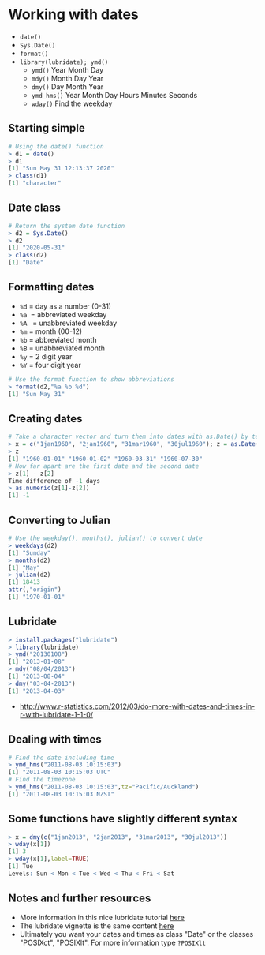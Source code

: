 # Working with dates
  - ``` date() ```
  - ``` Sys.Date() ```
  - ``` format() ```
  - ``` library(lubridate); ymd() ```
    - ``` ymd() ``` Year Month Day
    - ``` mdy() ``` Month Day Year
    - ``` dmy() ``` Day Month Year
    - ``` ymd_hms() ``` Year Month Day Hours Minutes Seconds
    - ``` wday() ``` Find the weekday

## Starting simple
```R
# Using the date() function
> d1 = date()
> d1
[1] "Sun May 31 12:13:37 2020"
> class(d1)
[1] "character"
```

## Date class
```R
# Return the system date function
> d2 = Sys.Date()
> d2
[1] "2020-05-31"
> class(d2)
[1] "Date"
```

## Formatting dates
- ``` %d ``` = day as a number (0-31)
- ```%a ```= abbreviated weekday
- ```%A ``` = unabbreviated weekday
- ``` %m ``` = month (00-12)
- ``` %b ``` = abbreviated month
- ``` %B ``` = unabbreviated month
- ``` %y ``` = 2 digit year
- ``` %Y ``` = four digit year
```R
# Use the format function to show abbreviations
> format(d2,"%a %b %d")
[1] "Sun May 31"
```

## Creating dates
```R
# Take a character vector and turn them into dates with as.Date() by telling the function that you should be looking for a day, a month, and a year
> x = c("1jan1960", "2jan1960", "31mar1960", "30jul1960"); z = as.Date(x, "%d%b%Y")
> z
[1] "1960-01-01" "1960-01-02" "1960-03-31" "1960-07-30"
# How far apart are the first date and the second date
> z[1] - z[2]
Time difference of -1 days
> as.numeric(z[1]-z[2])
[1] -1
```

## Converting to Julian
```R
# Use the weekday(), months(), julian() to convert date 
> weekdays(d2)
[1] "Sunday"
> months(d2)
[1] "May"
> julian(d2)
[1] 18413
attr(,"origin")
[1] "1970-01-01"
```

## Lubridate
```R
> install.packages("lubridate")
> library(lubridate)
> ymd("20130108")
[1] "2013-01-08"
> mdy("08/04/2013")
[1] "2013-08-04"
> dmy("03-04-2013")
[1] "2013-04-03"
```
- http://www.r-statistics.com/2012/03/do-more-with-dates-and-times-in-r-with-lubridate-1-1-0/

## Dealing with times
```R
# Find the date including time
> ymd_hms("2011-08-03 10:15:03")
[1] "2011-08-03 10:15:03 UTC"
# Find the timezone
> ymd_hms("2011-08-03 10:15:03",tz="Pacific/Auckland")
[1] "2011-08-03 10:15:03 NZST"
```

## Some functions have slightly different syntax
```R
> x = dmy(c("1jan2013", "2jan2013", "31mar2013", "30jul2013"))
> wday(x[1])
[1] 3
> wday(x[1],label=TRUE)
[1] Tue
Levels: Sun < Mon < Tue < Wed < Thu < Fri < Sat
```

## Notes and further resources
- More information in this nice lubridate tutorial [here](http://www.r-statistics.com/2012/03/do-more-with-dates-and-times-in-r-with-lubridate.html)
- The lubridate vignette is the same content [here](http://cran.r.project.org/web/packages/libridate/vignettes/lubridate.html)
- Ultimately you want your dates and times as class "Date" or the classes "POSIXct", "POSIXlt". For more information type 
``` ?POSIXlt ```

